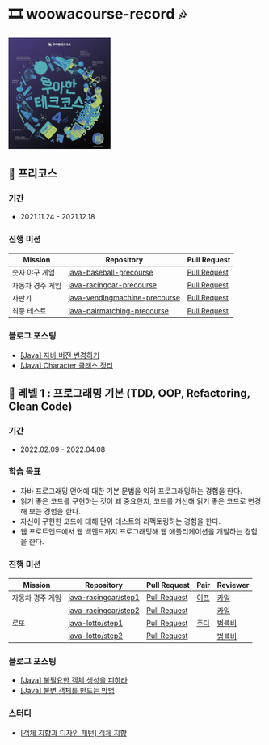 # 🎞 woowacourse-record 🎶
<p>
    <img src="image/cover.png" alt="우아한테크코스 포스터" width="40%" />
</p>

## 🥚 프리코스
### 기간
- 2021.11.24 - 2021.12.18

### 진행 미션
| Mission             | Repository | Pull Request |
| ---------------- | ---------- | ---------- |
| 숫자 야구 게임   | [java-baseball-precourse](https://github.com/hanull/java-baseball-precourse/tree/hanull) | [Pull Request](https://github.com/woowacourse/java-baseball-precourse/pull/492)|
| 자동차 경주 게임 | [java-racingcar-precourse](https://github.com/hanull/java-racingcar-precourse/tree/hanull) | [Pull Request](https://github.com/woowacourse/java-racingcar-precourse/pull/446) |
| 자판기           | [java-vendingmachine-precourse](https://github.com/hanull/java-vendingmachine-precourse/tree/hanull) | [Pull Request](https://github.com/woowacourse/java-vendingmachine-precourse/pull/146) |
| 최종 테스트 | [java-pairmatching-precourse](https://github.com/hanull/java-pairmatching-precourse/tree/hanull) | [Pull Request](https://github.com/woowacourse/java-pairmatching-precourse/pull/103) |

### 블로그 포스팅
- [[Java] 자바 버전 변경하기](https://github.com/hanull/TIL/blob/master/ETC/%EC%9E%90%EB%B0%94%20%EB%B2%84%EC%A0%84%20%EB%B3%80%EA%B2%BD%ED%95%98%EA%B8%B0.md)
- [[Java] Character 클래스 정리](https://github.com/hanull/TIL/blob/master/Java/Character%20%ED%81%B4%EB%9E%98%EC%8A%A4%20%EC%A0%95%EC%A0%81%20%EB%A9%94%EC%84%9C%EB%93%9C.md)

## 🥚 레벨 1 : 프로그래밍 기본 (TDD, OOP, Refactoring, Clean Code)
### 기간
- 2022.02.09 - 2022.04.08

### 학습 목표
- 자바 프로그래밍 언어에 대한 기본 문법을 익혀 프로그래밍하는 경험을 한다.
- 읽기 좋은 코드를 구현하는 것이 왜 중요한지, 코드를 개선해 읽기 좋은 코드로 변경해 보는 경험을 한다.
- 자신이 구현한 코드에 대해 단위 테스트와 리팩토링하는 경험을 한다.
- 웹 프로트엔드에서 웹 백엔드까지 프로그래밍해 웹 애플리케이션을 개발하는 경험을 한다.

### 진행 미션
| Mission             | Repository | Pull Request | Pair | Reviewer |
| ---------------- | ---------- | ---------- | ------ | -------- |
| 자동차 경주 게임  | [java-racingcar/step1](https://github.com/hanull/java-racingcar/tree/step1) | [Pull Request](https://github.com/woowacourse/java-racingcar/pull/337) | [이프](https://github.com/sinb57) | [카일](https://github.com/KIMSIYOUNG) 
|  | [java-racingcar/step2](https://github.com/hanull/java-racingcar/tree/step2) | [Pull Request](https://github.com/woowacourse/java-racingcar/pull/429) |  | [카일](https://github.com/KIMSIYOUNG) 
| 로또 | [java-lotto/step1](https://github.com/hanull/java-lotto/tree/step1) | [Pull Request](https://github.com/woowacourse/java-lotto/pull/404) | [주디](https://github.com/jurlring) | [범블비](https://github.com/ddaaac)
|  | [java-lotto/step2](https://github.com/hanull/java-lotto/tree/step2) | [Pull Request]() |  | [범블비](https://github.com/ddaaac)

### 블로그 포스팅
- [[Java] 불필요한 객체 생성을 피하라](https://hanul-dev.netlify.app/java/%EC%95%84%EC%9D%B4%ED%85%9C6.-%EB%B6%88%ED%95%84%EC%9A%94%ED%95%9C-%EA%B0%9D%EC%B2%B4-%EC%83%9D%EC%84%B1%EC%9D%84-%ED%94%BC%ED%95%98%EB%9D%BC/)
- [[Java] 불변 객체를 만드는 방법](https://hanul-dev.netlify.app/java/%EB%B6%88%EB%B3%80%EA%B0%9D%EC%B2%B4%EB%A5%BC-%EB%A7%8C%EB%93%9C%EB%8A%94-%EB%B0%A9%EB%B2%95/)

### 스터디
- [[객체 지향과 디자인 패턴] 객체 지향](https://github.com/hanull/book-notes/tree/main/%EA%B0%9D%EC%B2%B4%EC%A7%80%ED%96%A5%EA%B3%BC%20%EB%94%94%EC%9E%90%EC%9D%B8%ED%8C%A8%ED%84%B4/chapter2)
